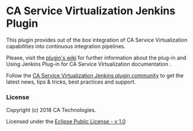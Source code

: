 # CA Service Virtualization Jenkins Plugin

This plugin provides out of the box integration of CA Service Virtualization capabilities into continuous integration pipelines.

Please, visit the [plugin's wiki](https://wiki.jenkins.io/display/JENKINS/CA+Service+Virtualization+Plugin) for further information about the plug-in and Using Jenkins Plug-in for CA Service Virtualization documentation .

Follow the [CA Service Virtualization Jenkins plugin community](https://communities.ca.com/community/ca-devtest-community/content?filterID=contentstatus%5Bpublished%5D~category%5Bca-service-virtualization-jenkins-plugin%5D) to get the latest news, tips & tricks, best practices and support.

### License

Copyright (c) 2018 CA Technologies.

Licensed under the [Eclipse Public License - v 1.0](https://www.eclipse.org/org/documents/epl-v10.php)
